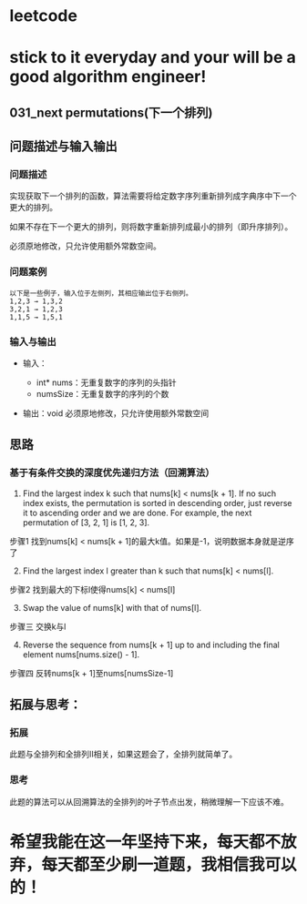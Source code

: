 # leetcode
# stick to it everyday and your will be a good algorithm engineer!
## 031_next permutations(下一个排列)
## 问题描述与输入输出
	
### 问题描述
实现获取下一个排列的函数，算法需要将给定数字序列重新排列成字典序中下一个更大的排列。

如果不存在下一个更大的排列，则将数字重新排列成最小的排列（即升序排列）。

必须原地修改，只允许使用额外常数空间。



### 问题案例
	
	以下是一些例子，输入位于左侧列，其相应输出位于右侧列。
	1,2,3 → 1,3,2
	3,2,1 → 1,2,3
	1,1,5 → 1,5,1
		
### 输入与输出
* 输入：
	* int* nums：无重复数字的序列的头指针
	* numsSize：无重复数字的序列的个数
	
* 输出：void 必须原地修改，只允许使用额外常数空间

## 思路			
### 基于有条件交换的深度优先递归方法（回溯算法）

1. Find the largest index k such that nums[k] < nums[k + 1]. If no such index exists, the permutation is sorted in descending order,
just reverse it to ascending order and we are done. For example, the next permutation of [3, 2, 1] is [1, 2, 3].

步骤1 找到nums[k] < nums[k + 1]的最大k值。如果是-1，说明数据本身就是逆序了

2. Find the largest index l greater than k such that nums[k] < nums[l].

步骤2 找到最大的下标l使得nums[k] < nums[l]

3. Swap the value of nums[k] with that of nums[l].

步骤三 交换k与l

4. Reverse the sequence from nums[k + 1] up to and including the final element nums[nums.size() - 1].

步骤四 反转nums[k + 1]至nums[numsSize-1]

## 拓展与思考：
### 拓展
此题与全排列和全排列II相关，如果这题会了，全排列就简单了。
### 思考
此题的算法可以从回溯算法的全排列的叶子节点出发，稍微理解一下应该不难。
        
# 希望我能在这一年坚持下来，每天都不放弃，每天都至少刷一道题，我相信我可以的！
